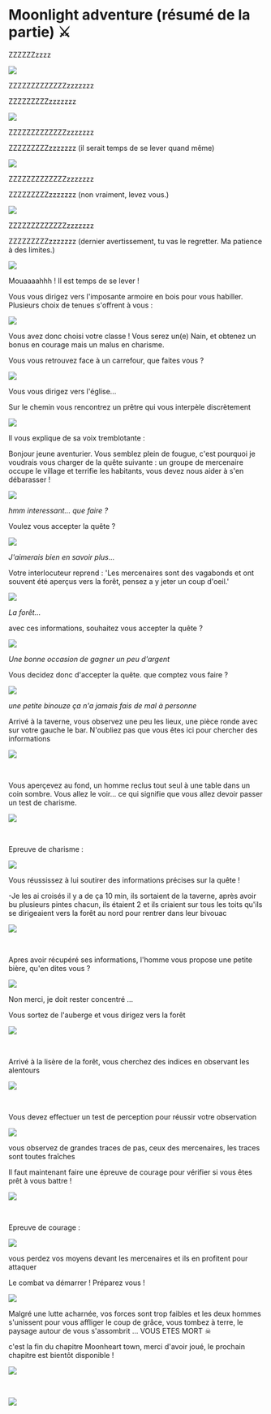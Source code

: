 # Moonlight adventure (résumé de la partie) ⚔<br>

ZZZZZZzzzz

![](assets/images/0.jpg)

ZZZZZZZZZZZZZzzzzzzz<br>

ZZZZZZZZZzzzzzzz

![](assets/images/1.jpg)

ZZZZZZZZZZZZZzzzzzzz<br>

ZZZZZZZZZzzzzzzz (il serait temps de se lever quand même)

![](assets/images/2.jpg)

ZZZZZZZZZZZZZzzzzzzz<br>

ZZZZZZZZZzzzzzzz (non vraiment, levez vous.)

![](assets/images/3.jpg)

ZZZZZZZZZZZZZzzzzzzz<br>

ZZZZZZZZZzzzzzzz (dernier avertissement, tu vas le regretter. Ma patience à des limites.)

![](assets/images/4.jpg)

Mouaaaahhh ! Il est temps de se lever !<br>

Vous vous dirigez vers l&#39;imposante armoire en bois pour vous habiller. Plusieurs choix de tenues s&#39;offrent à vous :

![](assets/images/6.jpg)

Vous avez donc choisi votre classe ! Vous serez un(e) Nain, et obtenez un bonus en courage mais un malus en charisme.<br>

Vous vous retrouvez face à un carrefour, que faites vous ?

![](assets/images/7.jpg)

Vous vous dirigez vers l&#39;église...<br>

Sur le chemin vous rencontrez un prêtre qui vous interpèle discrètement

![](assets/images/8.jpg)

Il vous explique de sa voix tremblotante :<br>

Bonjour jeune aventurier. Vous semblez plein de fougue, c&#39;est pourquoi je voudrais vous charger de la quête suivante : un groupe de mercenaire occupe le village et terrifie les habitants, vous devez nous aider à s&#39;en débarasser !

![](assets/images/10.jpg)

*hmm interessant... que faire ?*<br>

Voulez vous accepter la quête ?

![](assets/images/11.jpg)

*J&#39;aimerais bien en savoir plus...*<br>

Votre interlocuteur reprend : &#39;Les mercenaires sont des vagabonds et ont souvent été aperçus vers la forêt, pensez a y jeter un coup d&#39;oeil.&#39;

![](assets/images/13.jpg)

*La forêt...*<br>

avec ces informations, souhaitez vous accepter la quête ?

![](assets/images/15.jpg)

*Une bonne occasion de gagner un peu d&#39;argent*<br>

Vous decidez donc d&#39;accepter la quête. que comptez vous faire ?

![](assets/images/14.jpg)

*une petite binouze ça n&#39;a jamais fais de mal à personne*<br>

Arrivé à la taverne, vous observez une peu les lieux, une pièce ronde avec sur votre gauche le bar.  N&#39;oubliez pas que vous êtes ici pour chercher des informations

![](assets/images/16.jpg)

<br>

Vous aperçevez au fond, un homme reclus tout seul à une table dans un coin sombre. Vous allez le voir... ce qui signifie que vous allez devoir passer un test de charisme.

![](assets/images/18.jpg)

<br>

Epreuve de charisme :

![](assets/images/19.jpg)

Vous réussissez à lui soutirer des informations précises sur la quête !<br>

-Je les ai croisés il y a de ça 10 min, ils sortaient de la taverne, après avoir bu plusieurs pintes chacun, ils étaient 2 et ils criaient sur tous les toits qu&#39;ils se dirigeaient vers la forêt au nord pour rentrer dans leur bivouac

![](assets/images/21.jpg)

<br>

Apres avoir récupéré ses informations, l&#39;homme vous propose une petite bière, qu&#39;en dites vous ?

![](assets/images/22.jpg)

Non merci, je doit rester concentré ...<br>

Vous sortez de l&#39;auberge et vous dirigez vers la forêt

![](assets/images/23.jpg)

<br>

Arrivé à la lisère de la forêt, vous cherchez des indices en observant les alentours

![](assets/images/24.jpg)

<br>

Vous devez effectuer un test de perception pour réussir votre observation

![](assets/images/25.jpg)

vous observez de grandes traces de pas, ceux des mercenaires, les traces sont toutes fraîches<br>

Il faut maintenant faire une épreuve de courage pour vérifier si vous êtes prêt à vous battre !

![](assets/images/26.jpg)

<br>

Epreuve de courage :

![](assets/images/27.jpg)

vous perdez vos moyens devant les mercenaires et ils en profitent pour attaquer<br>

Le combat va démarrer ! Préparez vous !

![](assets/images/28.jpg)

Malgré une lutte acharnée, vos forces sont trop faibles et les deux hommes s&#39;unissent pour vous affliger le coup de grâce, vous tombez à terre, le paysage autour de vous s&#39;assombrit ... VOUS ETES MORT ☠<br>

c&#39;est la fin du chapitre Moonheart town, merci d&#39;avoir joué, le prochain chapitre est bientôt disponible !

![](assets/images/100.jpg)

<br>



![](assets/images/404.jpg)

